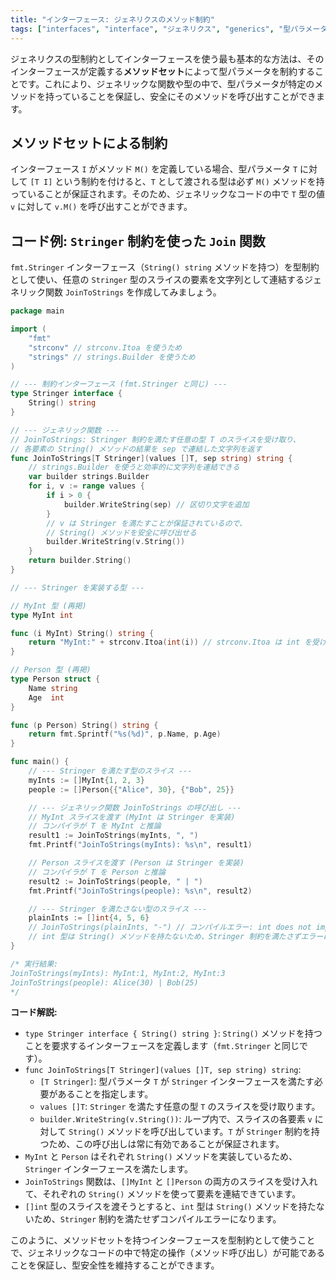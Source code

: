 ```yaml
---
title: "インターフェース: ジェネリクスのメソッド制約"
tags: ["interfaces", "interface", "ジェネリクス", "generics", "型パラメータ", "型制約", "constraint", "メソッドセット"]
---
```


ジェネリクスの型制約としてインターフェースを使う最も基本的な方法は、そのインターフェースが定義する**メソッドセット**によって型パラメータを制約することです。これにより、ジェネリックな関数や型の中で、型パラメータが特定のメソッドを持っていることを保証し、安全にそのメソッドを呼び出すことができます。

## メソッドセットによる制約

インターフェース `I` がメソッド `M()` を定義している場合、型パラメータ `T` に対して `[T I]` という制約を付けると、`T` として渡される型は必ず `M()` メソッドを持っていることが保証されます。そのため、ジェネリックなコードの中で `T` 型の値 `v` に対して `v.M()` を呼び出すことができます。

## コード例: `Stringer` 制約を使った `Join` 関数

`fmt.Stringer` インターフェース（`String() string` メソッドを持つ）を型制約として使い、任意の `Stringer` 型のスライスの要素を文字列として連結するジェネリック関数 `JoinToStrings` を作成してみましょう。

```go title="メソッド制約を持つジェネリック関数"
package main

import (
	"fmt"
	"strconv" // strconv.Itoa を使うため
	"strings" // strings.Builder を使うため
)

// --- 制約インターフェース (fmt.Stringer と同じ) ---
type Stringer interface {
	String() string
}

// --- ジェネリック関数 ---
// JoinToStrings: Stringer 制約を満たす任意の型 T のスライスを受け取り、
// 各要素の String() メソッドの結果を sep で連結した文字列を返す
func JoinToStrings[T Stringer](values []T, sep string) string {
	// strings.Builder を使うと効率的に文字列を連結できる
	var builder strings.Builder
	for i, v := range values {
		if i > 0 {
			builder.WriteString(sep) // 区切り文字を追加
		}
		// v は Stringer を満たすことが保証されているので、
		// String() メソッドを安全に呼び出せる
		builder.WriteString(v.String())
	}
	return builder.String()
}

// --- Stringer を実装する型 ---

// MyInt 型 (再掲)
type MyInt int

func (i MyInt) String() string {
	return "MyInt:" + strconv.Itoa(int(i)) // strconv.Itoa は int を受け取る
}

// Person 型 (再掲)
type Person struct {
	Name string
	Age  int
}

func (p Person) String() string {
	return fmt.Sprintf("%s(%d)", p.Name, p.Age)
}

func main() {
	// --- Stringer を満たす型のスライス ---
	myInts := []MyInt{1, 2, 3}
	people := []Person{{"Alice", 30}, {"Bob", 25}}

	// --- ジェネリック関数 JoinToStrings の呼び出し ---
	// MyInt スライスを渡す (MyInt は Stringer を実装)
	// コンパイラが T を MyInt と推論
	result1 := JoinToStrings(myInts, ", ")
	fmt.Printf("JoinToStrings(myInts): %s\n", result1)

	// Person スライスを渡す (Person は Stringer を実装)
	// コンパイラが T を Person と推論
	result2 := JoinToStrings(people, " | ")
	fmt.Printf("JoinToStrings(people): %s\n", result2)

	// --- Stringer を満たさない型のスライス ---
	plainInts := []int{4, 5, 6}
	// JoinToStrings(plainInts, "-") // コンパイルエラー: int does not implement Stringer (missing method String)
	// int 型は String() メソッドを持たないため、Stringer 制約を満たさずエラーになる
}

/* 実行結果:
JoinToStrings(myInts): MyInt:1, MyInt:2, MyInt:3
JoinToStrings(people): Alice(30) | Bob(25)
*/
```

**コード解説:**

*   `type Stringer interface { String() string }`: `String()` メソッドを持つことを要求するインターフェースを定義します（`fmt.Stringer` と同じです）。
*   `func JoinToStrings[T Stringer](values []T, sep string) string`:
    *   `[T Stringer]`: 型パラメータ `T` が `Stringer` インターフェースを満たす必要があることを指定します。
    *   `values []T`: `Stringer` を満たす任意の型 `T` のスライスを受け取ります。
    *   `builder.WriteString(v.String())`: ループ内で、スライスの各要素 `v` に対して `String()` メソッドを呼び出しています。`T` が `Stringer` 制約を持つため、この呼び出しは常に有効であることが保証されます。
*   `MyInt` と `Person` はそれぞれ `String()` メソッドを実装しているため、`Stringer` インターフェースを満たします。
*   `JoinToStrings` 関数は、`[]MyInt` と `[]Person` の両方のスライスを受け入れて、それぞれの `String()` メソッドを使って要素を連結できています。
*   `[]int` 型のスライスを渡そうとすると、`int` 型は `String()` メソッドを持たないため、`Stringer` 制約を満たせずコンパイルエラーになります。

このように、メソッドセットを持つインターフェースを型制約として使うことで、ジェネリックなコードの中で特定の操作（メソッド呼び出し）が可能であることを保証し、型安全性を維持することができます。
